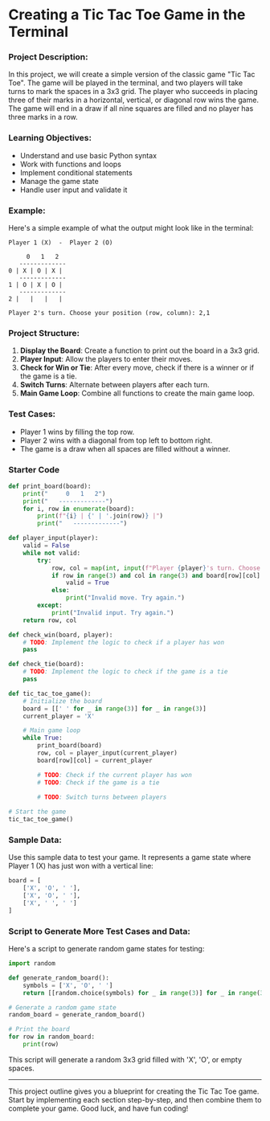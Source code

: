# Creating a Tic Tac Toe Game in the Terminal

### Project Description:

In this project, we will create a simple version of the classic game "Tic Tac Toe". The game will be played in the terminal, and two players will take turns to mark the spaces in a 3x3 grid. The player who succeeds in placing three of their marks in a horizontal, vertical, or diagonal row wins the game. The game will end in a draw if all nine squares are filled and no player has three marks in a row.

### Learning Objectives:

- Understand and use basic Python syntax
- Work with functions and loops
- Implement conditional statements
- Manage the game state
- Handle user input and validate it

### Example:

Here's a simple example of what the output might look like in the terminal:

```
Player 1 (X)  -  Player 2 (O)

     0   1   2
   ------------- 
0 | X | O | X | 
   -------------
1 | O | X | O | 
   -------------
2 |   |   |   | 

Player 2's turn. Choose your position (row, column): 2,1
```

### Project Structure:

1. **Display the Board**: Create a function to print out the board in a 3x3 grid.
2. **Player Input**: Allow the players to enter their moves.
3. **Check for Win or Tie**: After every move, check if there is a winner or if the game is a tie.
4. **Switch Turns**: Alternate between players after each turn.
5. **Main Game Loop**: Combine all functions to create the main game loop.

### Test Cases:

- Player 1 wins by filling the top row.
- Player 2 wins with a diagonal from top left to bottom right.
- The game is a draw when all spaces are filled without a winner.

### Starter Code

```python
def print_board(board):
    print("     0   1   2")
    print("   -------------")
    for i, row in enumerate(board):
        print(f"{i} | {' | '.join(row)} |")
        print("   -------------")

def player_input(player):
    valid = False
    while not valid:
        try:
            row, col = map(int, input(f"Player {player}'s turn. Choose your position (row, column): ").split(','))
            if row in range(3) and col in range(3) and board[row][col] == ' ':
                valid = True
            else:
                print("Invalid move. Try again.")
        except:
            print("Invalid input. Try again.")
    return row, col

def check_win(board, player):
    # TODO: Implement the logic to check if a player has won
    pass

def check_tie(board):
    # TODO: Implement the logic to check if the game is a tie
    pass

def tic_tac_toe_game():
    # Initialize the board
    board = [[' ' for _ in range(3)] for _ in range(3)]
    current_player = 'X'

    # Main game loop
    while True:
        print_board(board)
        row, col = player_input(current_player)
        board[row][col] = current_player

        # TODO: Check if the current player has won
        # TODO: Check if the game is a tie
        
        # TODO: Switch turns between players

# Start the game
tic_tac_toe_game()

```

### Sample Data:

Use this sample data to test your game. It represents a game state where Player 1 (X) has just won with a vertical line:

```python
board = [
    ['X', 'O', ' '],
    ['X', 'O', ' '],
    ['X', ' ', ' ']
]
```

### Script to Generate More Test Cases and Data:

Here's a script to generate random game states for testing:

```python
import random

def generate_random_board():
    symbols = ['X', 'O', ' ']
    return [[random.choice(symbols) for _ in range(3)] for _ in range(3)]

# Generate a random game state
random_board = generate_random_board()

# Print the board
for row in random_board:
    print(row)
```

This script will generate a random 3x3 grid filled with 'X', 'O', or empty spaces.

---

This project outline gives you a blueprint for creating the Tic Tac Toe game. Start by implementing each section step-by-step, and then combine them to complete your game. Good luck, and have fun coding!